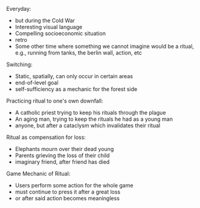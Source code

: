 

Everyday:
- but during the Cold War
- Interesting visual language
- Compelling socioeconomic situation
- retro
- Some other time where something we cannot imagine would be a ritual, e.g., running from tanks, the berlin wall, action, etc

Switching:
- Static, spatially, can only occur in certain areas
- end-of-level goal
- self-sufficiency as a mechanic for the forest side

Practicing ritual to one's own downfall:
- A catholic priest trying to keep his rituals through the plague
- An aging man, trying to keep the rituals he had as a young man
- anyone, but after a cataclysm which invalidates their ritual

Ritual as compensation for loss:
- Elephants mourn over their dead young
- Parents grieving the loss of their child
- imaginary friend, after friend has died

Game Mechanic of Ritual:
- Users perform some action for the whole game
- must continue to press it after a great loss
- or after said action becomes meaningless





